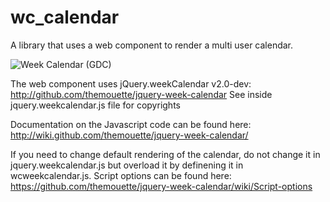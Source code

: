 # wc_calendar
A library that uses a web component to render a multi user calendar.

![Week Calendar (GDC)](https://github.com/FourjsGenero/wc_weekcalendar/blob/master/weekcalendar.png)

The web component uses jQuery.weekCalendar v2.0-dev:
http://github.com/themouette/jquery-week-calendar
See inside jquery.weekcalendar.js file for copyrights

Documentation on the Javascript code can be found here:
http://wiki.github.com/themouette/jquery-week-calendar/

If you need to change default rendering of the calendar, do not change it in
jquery.weekcalendar.js but overload it by definening it in wcweekcalendar.js.
Script options can be found here:
https://github.com/themouette/jquery-week-calendar/wiki/Script-options

